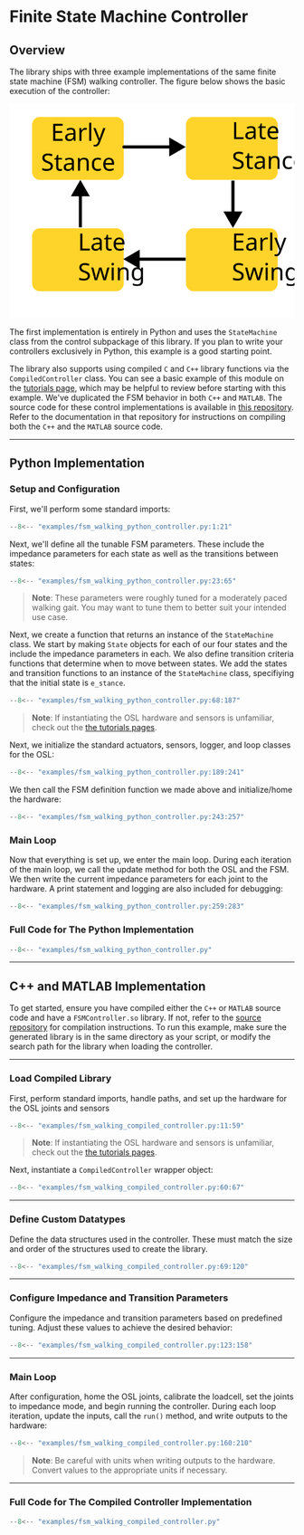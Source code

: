 # Finite State Machine Controller

## Overview

The library ships with three example implementations of the same finite state machine (FSM) walking controller. The figure below shows the basic execution of the controller:

![A diagram of the finite state machine](./assets/FSM_Diagram.svg)

The first implementation is entirely in Python and uses the `StateMachine` class from the control subpackage of this library. If you plan to write your controllers exclusively in Python, this example is a good starting point.

The library also supports using compiled `C` and `C++` library functions via the `CompiledController` class. You can see a basic example of this module on the [tutorials page](../tutorials/control/compiled_controller.md), which may be helpful to review before starting with this example. We've duplicated the FSM behavior in both `C++` and `MATLAB`. The source code for these control implementations is available in [this repository](https://github.com/neurobionics/OSL_CompiledControllers_Source). Refer to the documentation in that repository for instructions on compiling both the `C++` and the `MATLAB` source code.

---

## Python Implementation

### Setup and Configuration

First, we'll perform some standard imports:

```python
--8<-- "examples/fsm_walking_python_controller.py:1:21"
```

Next, we'll define all the tunable FSM parameters. These include the impedance parameters for each state as well as the transitions between states:

```python
--8<-- "examples/fsm_walking_python_controller.py:23:65"
```

> **Note**:
> These parameters were roughly tuned for a moderately paced walking gait. You may want to tune them to better suit your intended use case.

Next, we create a function that returns an instance of the `StateMachine` class. We start by making `State` objects for each of our four states and the include the impedance parameters in each. We also define transition criteria functions that determine when to move between states. We add the states and transition functions to an instance of the `StateMachine` class, specifiying that the initial state is `e_stance`.

```python
--8<-- "examples/fsm_walking_python_controller.py:68:187"
```

> **Note**:
> If instantiating the OSL hardware and sensors is unfamiliar, check out the [the tutorials pages](../tutorials/actuators/getting_started.md).


Next, we initialize the standard actuators, sensors, logger, and loop classes for the OSL:
```python
--8<-- "examples/fsm_walking_python_controller.py:189:241"
```

We then call the FSM definition function we made above and initialize/home the hardware:
```python
--8<-- "examples/fsm_walking_python_controller.py:243:257"
```

### Main Loop

Now that everything is set up, we enter the main loop. During each iteration of the main loop, we call the update method for both the OSL and the FSM. We then write the current impedance parameters for each joint to the hardware. A print statement and logging are also included for debugging:

```python
--8<-- "examples/fsm_walking_python_controller.py:259:283"
```

### Full Code for The Python Implementation
```python
--8<-- "examples/fsm_walking_python_controller.py"
```


---

## C++ and MATLAB Implementation

To get started, ensure you have compiled either the `C++` or `MATLAB` source code and have a `FSMController.so` library. If not, refer to the [source repository](https://github.com/neurobionics/OSL_CompiledControllers_Source) for compilation instructions. To run this example, make sure the generated library is in the same directory as your script, or modify the search path for the library when loading the controller.

---

### Load Compiled Library

First, perform standard imports, handle paths, and set up the hardware for the OSL joints and sensors

```python
--8<-- "examples/fsm_walking_compiled_controller.py:11:59"
```

> **Note**:
> If instantiating the OSL hardware and sensors is unfamiliar, check out the [the tutorials pages](../tutorials/actuators/getting_started.md).

Next, instantiate a `CompiledController` wrapper object:

```python
--8<-- "examples/fsm_walking_compiled_controller.py:60:67"
```

---

### Define Custom Datatypes

Define the data structures used in the controller. These must match the size and order of the structures used to create the library.

```python
--8<-- "examples/fsm_walking_compiled_controller.py:69:120"
```

---

### Configure Impedance and Transition Parameters

Configure the impedance and transition parameters based on predefined tuning. Adjust these values to achieve the desired behavior:

```python
--8<-- "examples/fsm_walking_compiled_controller.py:123:158"
```

---

### Main Loop

After configuration, home the OSL joints, calibrate the loadcell, set the joints to impedance mode, and begin running the controller. During each loop iteration, update the inputs, call the `run()` method, and write outputs to the hardware:

```python
--8<-- "examples/fsm_walking_compiled_controller.py:160:210"
```

> **Note**:
> Be careful with units when writing outputs to the hardware. Convert values to the appropriate units if necessary.

---

### Full Code for The Compiled Controller Implementation

```python
--8<-- "examples/fsm_walking_compiled_controller.py"
```
